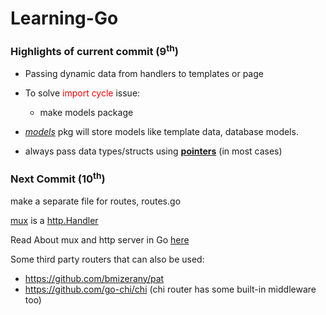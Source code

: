 # Learning-Go

### Highlights of current commit (9<sup>th</sup>)

- Passing dynamic data from handlers to templates or page

- To solve <span style="color:red">import cycle</span> issue:

  - make models package

- <u><em>models</em></u> pkg will store models like template data, database models.

- always pass data types/structs using <u><b>pointers</b></u> (in most cases)

### Next Commit (10<sup>th</sup>)

make a separate file for routes, routes.go

<u>mux</u> is a <u>http.Handler</u>

Read About mux and http server in Go [here](https://www.digitalocean.com/community/tutorials/how-to-make-an-http-server-in-go)

Some third party routers that can also be used:

- https://github.com/bmizerany/pat
- https://github.com/go-chi/chi (chi router has some built-in middleware too)
